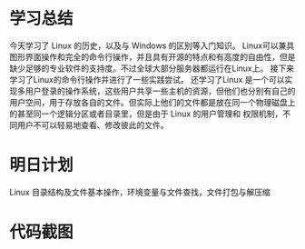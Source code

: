 # 学习总结
今天学习了 Linux 的历史，以及与 Windows 的区别等入门知识。
Linux可以兼具图形界面操作和完全的命令行操作，并且具有开源的特点和有高度的自由性，但是缺少足够的专业软件的支持度。不过全球大部分服务器都运行在Linux上。
接下来学习了Linux的命令行操作并进行了一些实践尝试。
还学习了Linux 是一个可以实现多用户登录的操作系统，这些用户共享一些主机的资源，但他们也分别有自己的用户空间，用于存放各自的文件。但实际上他们的文件都是放在同一个物理磁盘上的甚至同一个逻辑分区或者目录里，但是由于 Linux 的用户管理和 权限机制，不同用户不可以轻易地查看、修改彼此的文件。
# 明日计划
Linux 目录结构及文件基本操作，环境变量与文件查找，文件打包与解压缩

# 代码截图
